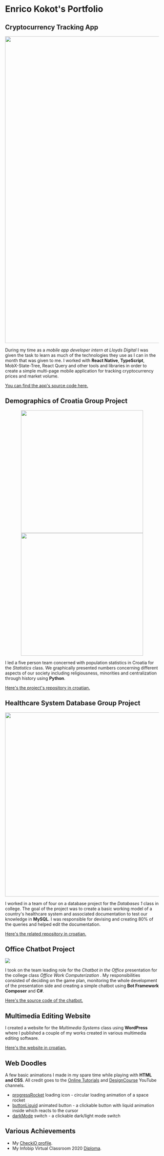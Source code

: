 # Enrico Kokot's Portfolio

## Cryptocurrency Tracking App
<img src="https://github.com/enricokokot/my-projects/blob/main/crypto-tracker-demo.png?raw=true" width="1000">

During my time as a *mobile app developer intern at Lloyds Digital* I was given the task to learn as much of the technologies they use as I can in the month that was given to me. I worked with **React Native**, **TypeScript**, MobX-State-Tree, React Query and other tools and libraries in order to create a simple multi-page mobile application for tracking cryptocurrency prices and market volume.

[You can find the app's source code here.](https://github.com/enricokokot/crypto-tracker-app)

## Demographics of Croatia Group Project
<p align="middle">
  <img src="https://github.com/enricokokot/my-projects/blob/main/centralization-croatia-zagreb.gif?raw=true" width="400">
  <img src="https://github.com/enricokokot/my-projects/blob/main/centralization-europe.png?raw=true" width="400">
</p>
  
I led a five person team concerned with population statistics in Croatia for the *Statistics* class. We graphically presented numbers concerning different aspects of our society including religiousness, minorities and centralization through history using **Python**.

[Here's the project's repository in croatian.](https://github.com/enricokokot/Demographics-of-Croatia-2021)

## Healthcare System Database Group Project
<img src="https://drive.google.com/uc?export=view&id=1C2tMOLd0e9-8RKnde4ZpoFRlxWtlOmd4" width="600">

I worked in a team of four on a database project  for the *Databases 1* class in college. The goal of the project was to create a basic working model of a country's healthcare system and associated documentation to test our knowledge in **MySQL**. I was responsible for devising and creating 80% of the queries and helped edit the documentation.

[Here's the related repository in croatian.](https://github.com/enricokokot/Zdravstveni-Sustav-DB)

## Office Chatbot Project
<img src="https://drive.google.com/uc?export=view&id=1KUyXzlDdIhFlN-geZ6SoHxp0-IpD3xQV">

I took on the team leading role for the *Chatbot in the Office* presentation for the college class *Office Work Computerization* . My responsibilities consisted of deciding on the game plan, monitoring the whole development of the presentation side and creating a simple chatbot using **Bot Framework Composer** and **C#**.

[Here's the source code of the chatbot.](https://github.com/enricokokot/ButtonBot)

## Multimedia Editing Website
I created a website for the *Multimedia Systems* class using **WordPress** where I published a couple of my works created in various multimedia editing software.

[Here's the website in croatian.](https://enricokokot.wordpress.com/)

## Web Doodles
A few basic animations I made in my spare time while playing with **HTML and CSS**.
All credit goes to the [Online Tutorials](https://www.youtube.com/c/OnlineTutorials4Designers/featured) and [DesignCourse](https://www.youtube.com/user/DesignCourse) YouTube channels.
* [progressRocket](https://enricokokot.github.io/progressRocket) loading icon - circular loading animation of a space rocket
* [buttonLiquid](https://enricokokot.github.io/buttonLiquid/) animated button - a clickable button with liquid animation inside which reacts to the cursor
* [darkMode](https://enricokokot.github.io/darkMode/) switch - a clickable dark/light mode switch
<!-- * [progressWave](https://enricokokot.github.io/progressWave/) loading icon -->

## Various Achievements
* My [CheckiO profile](https://py.checkio.org/user/PinoElPinguino/).
* My Infobip Virtual Classroom 2020 [Diploma](InfobipDiploma2020.pdf).
